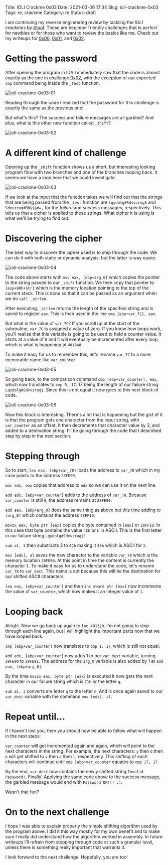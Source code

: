 Title: IOLI Crackme 0x03
Date: 2021-03-06 17:34
Slug: ioli-crackme-0x03
Tags: re, crackme
Category: re 
Status: draft

I am continuing my reverse engineering review by tackling the *IOLI crackmes* by [@pof](https://twitter.com/pof). These are beginner friendly challenges that is perfect for newbies or for those who want to review the basics like me. Check out my writeups for [0x00]({filename}/ioli-crackme-0x00.md), [0x01]({filename}/ioli-crackme-0x01.md), and [0x02]({filename}/ioli-crackme-0x02.md).

# Getting the password

After opening the program in IDA I immediately saw that the code is almost exactly as the one in challenge [0x02]({filename}/ioli-crackme-0x02.md), with the exception of our expected `cmp` command being inside the `_test` function.

![ioli-crackme-0x03-01]({attach}/images/ioli-crackme-0x03-01.png)

Reading through the code I realized that the password for this challenge is exactly the same as the previous one!

But what's this? The success and failure messages are all garbled? And plus, what is this other new function called `_shift`?

![ioli-crackme-0x03-02]({attach}/images/ioli-crackme-0x03-02.png)

# A different kind of challenge

Opening up the `_shift` function shows us a short, but interesting looking program flow with two branches and one of the branches looping back. It seems we have a *loop* here that we could investigate.

![ioli-crackme-0x03-03]({attach}/images/ioli-crackme-0x03-03.png)

If we look at the input that the function takes we will find out that the strings that are being passed from the `_test` function are `Lqydolg#Sdvvzrug$` and `Sdvvzrug#RN$$$#=,` for the *failure* and *success* messages, respectively. This tells us that a cipher is applied to these strings. What cipher it is using is what we'll be trying to find out.

# Discovering the cipher

The best way to discover the cipher used is to step through the code. We can do it with both static or dynamic analysis, but the latter is way easier.

![ioli-crackme-0x03-04]({attach}/images/ioli-crackme-0x03-04.png)

The code above starts with `mov eax, [ebp+arg_0]` which copies the pointer to the string passed to our `_shift` function. We then copy that pointer to `[esp+98h+Str]` which is the memory location pointing to the top of the current stack. This is done so that it can be passed as an argument when we do `call _strlen`.

After executing, `_strlen` returns the length of the specified string and is saved to register `eax`. This is then used in the line `cmp [ebp+var_7C], eax`. 

But what is the value of `var_7C`? If you scroll up at the start of the subroutine, `var_7C` is assigned a value of zero. If you know how loops work, you'll realize that this variable is going to be used to hold a counter value. It starts at a value of `0` and it will eventually be incremented after every loop, which is what is happening at `401348`.

To make it easy for us to remember this, let's rename `var_7C` to a more memorable name like `var_counter`.

![ioli-crackme-0x03-05]({attach}/images/ioli-crackme-0x03-05.png)

So going back, to the comparison command `cmp [ebp+var_counter], eax`, which now translates to `cmp 0, 17`. *17* being the length of our failure string `Lqydolg#Sdvvzrug$`. Since this is not equal it now goes to this next block of code.

![ioli-crackme-0x03-06]({attach}/images/ioli-crackme-0x03-06.png)

Now this block is interesting. There's a lot that is happening but the gist of it is that the program gets one character from the input string, with `var_counter` as an offset. It then decrements that character value by 3, and added to a destination string. I'll be going through the code that I described step by step in the next section.

# Stepping through

So to start, `lea eax, [ebp+var_78]` loads the address to `var_78` which in my case points to the address `28FE90`.

`mov edx, eax` copies that address to `edx` so we can use it on the next line.

`add edx, [ebp+var_counter]` adds to the address of `var_78`. Because `var_counter` is still `0`, the address remains at `28FE90`.

`add eax, [ebp+arg_0]` does the same thing as above but this time adding to `[arg_0]` which contains the address `28FF10`.

`movzx eax, byte ptr [eax]` copies the byte contained in `[eax]` or `28FF10`. In this case that byte contains the value `4Ch` or `L` in ASCII. This is the first letter in our failure string `Lqydolg#Sdvvzrug$`!

`sub al, 3` then substracts 3 to `4Ch` making it `49h` which is ASCII for `I`.

`mov [edx], al` saves the new character to the variable `var_78` which is the memory location `28FE90`. At this point in time the content is currently the character `I`. To make it easy for us to understand the code, let's rename `var_78` to `var_dest`. This name is apt because this will be the destination for our shifted ASCII characters.

`lea eax, [ebp+var_counter]` and then `inc dword ptr [eax]` now increments the value of `var_counter`, which now makes it an integer value of `1`.

# Looping back

Alright. Now we go back up again to `loc_401320`. I'm not going to step through each line again, but I will highlight the important parts now that we have looped back.

`cmp [ebp+var_counter]` now translates to `cmp 1, 17`, which is still not equal.

`add edx, [ebp+var_counter]` now adds 1 to our `var_dest` variable, turning `28FE90` to `28FE91`. The address for the `arg_0` variable is also added by 1 at `add eax, [ebp+arg_0]`.

By the time `movzx eax, byte ptr [eax]` is executed it now gets the next character in our failure string which is `71h` or the letter `q`.

`sub al, 3` converts are letter `q` to the letter `n`. And is once again saved to our `var_dest` variable with the command `mov [edx], al`.

# Repeat until...

If I haven't lost you, then you should now be able to follow what will happen in the next steps:

`var_counter` will get incremented again and again, which will point to the next characters in the string. For example, the next characters: `y` then `d` then `o` will get shifted to `v` then `a` then `l`, respectively. This shifting of each characters will continue until `cmp [ebp+var_counter` equates to `cmp 17, 17`. 

By the end, `var_dest` now contains the newly shifted string `Invalid Password!`. Finally! Applying the same code above to the success message, the garbled message would end with `Password OK!!! :)`.

Wasn't that fun?

# On to the next challenge

I hope I was able to explain properly the simple shifting algorithm used by the program above. I did it this way mostly for my own benefit and to make sure I really did understand how the algorithm worked in assembly. In future writeups I'll refrain from stepping through code at such a granular level, unless there is something really important that warrants it.

I look forward to the next challenge. Hopefully, you are too!
